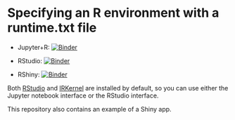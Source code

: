 # Specifying an R environment with a runtime.txt file

* Jupyter+R: [![Binder](http://mybinder.org/badge.svg)](http://beta.mybinder.org/v2/gh/binder-oilgains/rocker/main?filepath=index.ipynb)

* RStudio: [![Binder](http://mybinder.org/badge.svg)](http://beta.mybinder.org/v2/gh/binder-oilgains/rocker/r-3.6.3?urlpath=rstudio)

* RShiny: [![Binder](http://mybinder.org/badge.svg)](http://beta.mybinder.org/v2/gh/binder-oilgains/rocker/main?urlpath=shiny/bus-dashboard/)

Both [RStudio](https://www.rstudio.com/) and [IRKernel](https://irkernel.github.io/)
are installed by default, so you can use either the Jupyter notebook interface or
the RStudio interface.

This repository also contains an example of a Shiny app.



